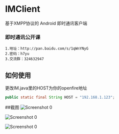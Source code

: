 IMClient
=========

基于XMPP协议的 Android 即时通讯客户端


### 即时通讯公开课 ###
    1.地址：http://pan.baidu.com/s/1qWnYNyG
    2.密码：h7yu
    3.交流群：324632947


## **如何使用** ##

更改IM.java里的HOST为你的openfire地址<br>
```java
public static final String HOST = "192.168.1.123";
```

##截图
![Screenshot 0](https://raw.githubusercontent.com/jersuen/IMClient/master/Screenshots/00.png)

![Screenshot 0](https://raw.githubusercontent.com/jersuen/IMClient/master/Screenshots/01.png)

![Screenshot 0](https://raw.githubusercontent.com/jersuen/IMClient/master/Screenshots/02.png)
